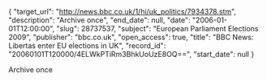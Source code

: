 {
  "target_url": "http://news.bbc.co.uk/1/hi/uk_politics/7934378.stm", 
  "description": "Archive once", 
  "end_date": null, 
  "date": "2006-01-01T12:00:00", 
  "slug": 28737537, 
  "subject": "European Parliament Elections 2009", 
  "publisher": "bbc.co.uk", 
  "open_access": true, 
  "title": "BBC News: Libertas enter EU elections in UK", 
  "record_id": "20060101T120000/4ELWkPTiRm3BhkUoUzE8OQ==", 
  "start_date": null
}

Archive once